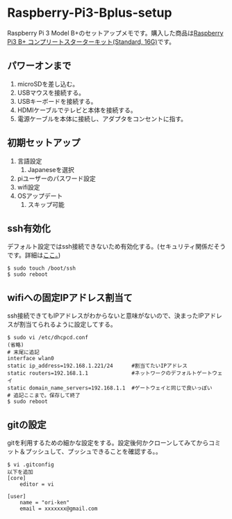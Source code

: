 # Raspberry-Pi3-Bplus-setup
Raspberry Pi 3 Model B+のセットアップメモです。購入した商品は[Raspberry Pi3 B+ コンプリートスターターキット(Standard, 16G)](https://www.amazon.co.jp/dp/B07CRY1JC1/)です。

## パワーオンまで
1. microSDを差し込む。  
1. USBマウスを接続する。  
1. USBキーボードを接続する。  
1. HDMIケーブルでテレビと本体を接続する。 
1. 電源ケーブルを本体に接続し、アダプタをコンセントに指す。

## 初期セットアップ
1. 言語設定
    1. Japaneseを選択
1. piユーザーのパスワード設定
1. wifi設定
1. OSアップデート
    1. スキップ可能

## ssh有効化
デフォルト設定ではssh接続できないため有効化する。(セキュリティ関係だそうです。詳細は[ここ。](https://www.raspberrypi.org/blog/a-security-update-for-raspbian-pixel/))
```
$ sudo touch /boot/ssh
$ sudo reboot
```
## wifiへの固定IPアドレス割当て
ssh接続できてもIPアドレスがわからないと意味がないので、決まったIPアドレスが割当てられるように設定してする。
```
$ sudo vi /etc/dhcpcd.conf
(省略)
# 末尾に追記
interface wlan0
static ip_address=192.168.1.221/24      #割当てたいIPアドレス
static routers=192.168.1.1              #ネットワークのデフォルトゲートウェイ
static domain_name_servers=192.168.1.1  #ゲートウェイと同じで良いっぽい
# 追記ここまで。保存して終了
$ sudo reboot
```
## gitの設定
gitを利用するための細かな設定をする。設定後何かクローンしてみてからコミット＆プッシュして、プッシュできることを確認する。。
```
$ vi .gitconfig
以下を追加
[core]
	editor = vi

[user]
	name = "ori-ken"
	email = xxxxxxx@gmail.com
```


